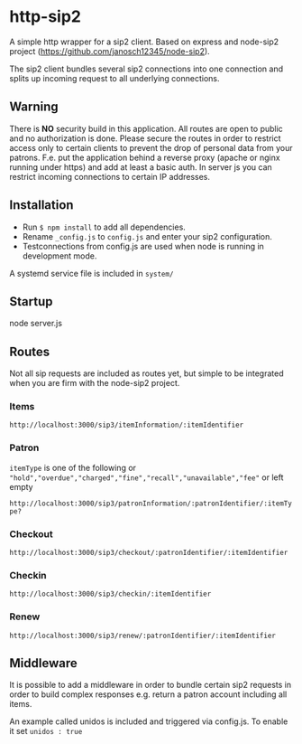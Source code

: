# http-sip2

A simple http wrapper for a sip2 client. Based on express and node-sip2 project (https://github.com/janosch12345/node-sip2).

The sip2 client bundles several sip2 connections into one connection and splits up incoming request to all underlying connections.

## Warning 

There is **NO** security build in this application. All routes are open to public and no authorization is done.
Please secure the routes in order to restrict access only to certain clients to prevent the drop of personal data from your patrons.
F.e. put the application behind a reverse proxy (apache or nginx running under https) and add at least a basic auth. In server js you can restrict incoming connections to certain IP addresses. 

## Installation

- Run `$ npm install` to add all dependencies.
- Rename `_config.js` to `config.js` and enter your sip2 configuration.
- Testconnections from config.js are used when node is running in development mode.

A systemd service file is included in `system/`

## Startup

  node server.js

## Routes

Not all sip requests are included as routes yet, but simple to be integrated when you are firm with the node-sip2 project.

### Items

`http://localhost:3000/sip3/itemInformation/:itemIdentifier`

### Patron

`itemType` is one of the following or `"hold","overdue","charged","fine","recall","unavailable","fee"` or left empty

`http://localhost:3000/sip3/patronInformation/:patronIdentifier/:itemType?`

### Checkout 

`http://localhost:3000/sip3/checkout/:patronIdentifier/:itemIdentifier`

### Checkin 

`http://localhost:3000/sip3/checkin/:itemIdentifier`

### Renew 

`http://localhost:3000/sip3/renew/:patronIdentifier/:itemIdentifier`

## Middleware

It is possible to add a middleware in order to bundle certain sip2 requests in order to build complex responses e.g. return a patron account including all items. 

An example called unidos is included and triggered via config.js. To enable it set `unidos : true`
